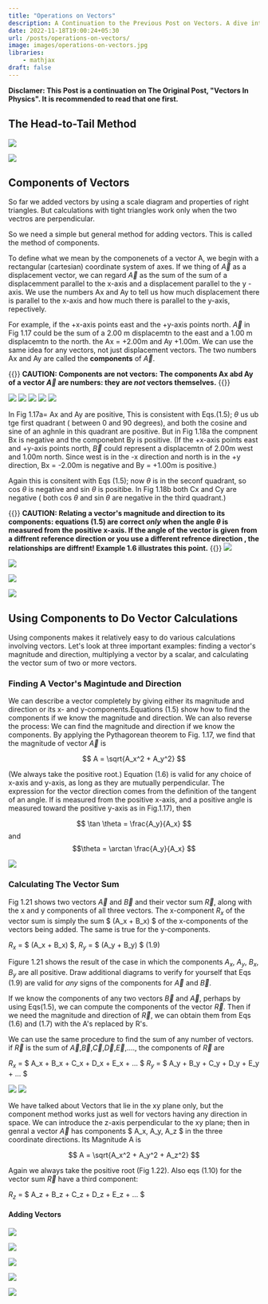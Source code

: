```yaml
---
title: "Operations on Vectors"
description: A Continuation to the Previous Post on Vectors. A dive into the operations which can be performed on Vectors.  
date: 2022-11-18T19:00:24+05:30
url: /posts/operations-on-vectors/
image: images/operations-on-vectors.jpg
libraries:
    - mathjax
draft: false
---
```

**Disclamer: This Post is a continuation on The Original Post, "Vectors In Physics". It is recommended to read that one first.**

## The Head-to-Tail Method

![](https://lh6.googleusercontent.com/gVqP7rrz11yBVSvflu1xnLda7gAVNq4fqHgRP5Dv3j7zBQIQ5I2Vmv4S5tp102uog3fRMtVTrRBDEqvWTFq43KVckTLMBBT7SMu_c3wNkSkwJZPDNYiMEJhwkJehovnDiD9tc8LP7pfyxtHHLUzgBpc7Ftfia36j4K9CE7RxqflAUmqmPhbV1gZISz4mVJJhaMCaVguG4w)

![](https://lh3.googleusercontent.com/-9rPc04DSFV3RTJEjCocDNwAj0Q1gqyUWTJ9okrWCic8ocmbiUNNHBtAZi0rWLxqpJOhkC6oiyrqBzRomK6djayaCmT9xwy2Z23ewPBJEJHB_A8EM3__xiwzjvFSWGQLes8iC7oRwlVQVehdayj04wWfJXRDVsLuFYQQ83LIHUAuMiH9RcJeqqEoHzwvw_l3A5GKBuxd4Q)

## Components of Vectors

So far we added vectors by using a scale diagram and properties of right triangles. But calculations with tight triangles work only when the two vectros are perpendicular.

So we need a simple but general method for adding vectors. This is called the method of components.

To define what we mean by the componenets of a vector A, we begin with a rectangular (cartesian) coordinate system of axes. If we thing of $\vec{A}$ as a displacement vector, we can regard  $\vec{A}$ as the sum of the sum of a displacemment parallel to the x-axis and a displacement parallel to the y -axis. We use the numbers Ax and Ay to tell us how much displacement there is parallel to the x-axis and how much there is parallel to the y-axis, repectively.

For example, if the +x-axis points east and the +y-axis points north.  $\vec{A}$ in Fig 1.17 could be the sum of a 2.00 m displacemtn to the east and a 1.00 m displacemtn to the north. the Ax = +2.00m and Ay +1.00m. We can use the same idea for any vectors, not just displacement vectors. The two numbers Ax and Ay are called the **components** of  $\vec{A}$.

{{<boxmd>}}
**CAUTION: Components are not vectors:** **The components Ax abd Ay of a vector  $\vec{A}$ are numbers: they are _not_ vectors themselves.**
{{</boxmd>}}

![](https://lh5.googleusercontent.com/uwwt0dmvcOC568aSB1DbmSFEo1R91aEWaBYHBlhoPWW3Bvl_9l8dGL2wx6LU9vWwfSRrL3TUERAlhr9dsaW_Val5jSOrXOmfQwFwGJFRJUhbAZLihld74x7zG3Z87HTEGjt71m7Z7s06hRQPWHEwLpglicIWfVtGWzyTUtnnx20S3lxqybPxTuhTI1sQIe9NEbTHXsVkFw)
![](https://lh4.googleusercontent.com/DvVFtX2A9F_7WLuZl9erTF5dE5dcof9tSJiY9MZyaHGAoBjBZ85gcfK6T1-nmxCPvQUq7FaY4y8q4ADNy4uWdqyODEidVxbs0V1hR4nqYy6TMy5pfqB2BpMz8dYwBGiUhreQMWx5w9-89oBOIMvD02WuM2D5B8zpvURjTCybaXKgVEYZMYfiEbiT265MO4lEQn0ewPgnag)
![](https://lh6.googleusercontent.com/ibXQzfWJYcyyGvv9Fmop1XRpujzuCqRnjG5bQ3M6H1D2uJLumsvjHUolmSL9mPQ6RRuMtbOSADTSVEh9eSJk5j5tn_htQg6j9u1P8l7Ggi2J1ditEbiPMqHY0BQfFjJv4VLTvhTywo-yStvmtBiImp-_Dh5KeH4KiWc7MCCYPmjSyGUe3Vw-CxlI5toVBNiKj-TNKL0MkA)
![](https://lh3.googleusercontent.com/zu7SJNSbkj-4GUMRghsRxgF1RT4GTEcTuqfMwwPz33HisIZ45RbD1SGkav6E2Q3r6SzRtQZ4Q-WKXcs535VqupMW6yQ_sg3gaC68DW1s5IpPR-M2i5uEZ8Og85CZFrRtScOK8QvOOGsNOPwvVTjA1roE-ymxI4IAoBO-ohhuYxkzn8_x6-mrk50Arpkmrsoj79Np7Laxzg)
![](https://lh5.googleusercontent.com/z9Abna004iyGVeL6v2YL_9fPPlunVzmhpR7rk6nz3lBwfjAYHWruEo6CVn0euGeBnL4LSBIlyokseYqBE38o6ZJ-EA1GjJIn_GtWTnH3aC_jyd3WebpuL9ZwT4prsWuSPrBthHO3uEkXM8UnGAWYOAXZHjSVKQ0Dv2h7wqstNrsyOWDCsmT_KKGb808ODlhYTHGSmpiFYw)

In Fig 1.17a= Ax and Ay are positive, This is consistent with Eqs.(1.5); $\theta$ us ub tge first quadrant ( between 0 and 90 degrees), and both the cosine and sine of an aghnle in this quadrant are positive. But in Fig 1.18a the compnent Bx is negative and the componebnt By is positive. (If the +x-axis points east and +y-axis points north,  $\vec{B}$ could represent a displacemtn of 2.00m west and 1.00m north. Since west is in the -x direction and north is in the +y direction, Bx = -2.00m is negative and By = +1.00m is positive.)

Again this is consitent with Eqs (1.5); now $\theta$ is in the seconf quadrant, so cos $\theta$ is negative and sin $\theta$ is positibe. In Fig 1.18b both Cx and Cy are negative ( both cos $\theta$ and sin $\theta$ are negative in the third quadrant.)

{{<boxmd>}}
**CAUTION: Relating a vector's magnitude and direction to its components: equations (1.5) are correct  _only_ when the angle $\theta$ is measured from the positive x-axis. If the angle of the vector is given from a diffrent reference direction or you use a different refrence direction , the relationships are diffrent! Example 1.6 illustrates this point.**
{{</boxmd>}}
![](https://lh6.googleusercontent.com/Dqzvxb8YP13gr_gp0-gZ0wHctTWPKUzBwkJq4oUACehaAT36ptZFTwzdtQwsDhEDOV0Qo3CaMc4yCx4DGguEMzMEJyyvo9gkOXD87FZzxrPaqFguXIC5Pw7yoZ61Sfzk4Erb1NLEmbI-SOjijXbp_yEuDSLhI00YDhXksC90NjLg8rSYHP0q1uwF6sYTy3mZQ3bw8gQVeg)

![](https://lh3.googleusercontent.com/UjUmkNLR1lBplqGTwP9z-WCqvuMw4zjnB0iEroRqClkuiiF_bpqWygirU4a8YAjowNgMCl8cv8NWp3l3WfdtedQlUkr71ZqKFFVpBRMtPmdxVWXdnrUA8oRFhBWhHsxeNbnXO8Jm06UBNb4X6y5jYLhSNnVSGKiL5nTUJXCZXVnMu5rWyvNKa8Rx0jj873bzm-RTIPx7Jw)

![](https://lh6.googleusercontent.com/36LPIUK5Eom7KguIhqMd4gyYfDVOls7ft_zkLKOY5FsCFEgt52B32yW3NIrcNkmXsVjn6VkDswYyAexrjY23aodTXe2SBJ8DlO10Y3orTQQnf2uPpYm3sFLe90-_mROhOOaRMxHhOvl5FJc3FM84xMvVa46fMoziGBgHnQQTn0QHJCq_9G-n_AOd5S-hrKvtBYr72pPAFQ)

![](https://lh6.googleusercontent.com/LVgo9Bret60tf4bWl3k0asTw83lhgjfibhHSy6mUj0nnz_vR9G2XKa1Z2c2-THOy_Pn87-7XrDLrMbgzVMhtj82Pb1PsvbDENJKaen1zyJlKs4ogW2H-hRWM-5jaEHbU1WdRKVGo_UH-Eo4bcUPnjHt_tLQkvC_iWzJg7odBfT7oLtW6kHQpt6bIuIf9dsqxy26In8EDDg)

## Using Components to Do Vector Calculations

Using components makes it relatively easy to do various calculations involving vectors. Let's look at three important examples: finding a vector's magnitude and direction, multiplying a vector by a scalar, and calculating the vector sum of two or more vectors.

### Finding A Vector's Magintude and Direction

We can describe a vector completely by giving either its magnitude and direction or its x- and y-components.Equations (1.5) show how to find the components if we know the magnitude and direction. We can also reverse the process: We can find the magnitude and direction if we know the components. By applying the Pythagorean theorem to Fig. 1.17, we find that the magnitude of vector $\vec{A}$ is

$$ A  = \sqrt{A_x^2 + A_y^2} $$

(We always take the positive root.) Equation (1.6) is valid for any choice of x-axis and y-axis, as long as they are mutually perpendicular. The expression for the vector direction comes from the definition of the tangent of an angle. If is measured from the positive x-axis, and a positive angle is measured toward the positive y-axis as in Fig.1.17), then 

$$ \tan \theta = \frac{A_y}{A_x} $$ and  $$\theta =  \arctan \frac{A_y}{A_x} $$

![](https://lh5.googleusercontent.com/3Cen05mBKGrxtk5vkdO2HSThr9Ua2zjqhe7Wk1_t3H5EzjfcDpikjdTCltfmD1tfZKGU3NGoggRfmSpUKT4je-ysNh4AuL0m8cLnXJgwwmZpNcclaN436ua3-1zTyKSvI5oLI9-uua0rlsKv6UvHjr7FFYTFv-uPXImXzIuLIP0QQkPoLgDE_vyDsJI3Q04Rzyq3lxAOvA)

### Calculating The Vector Sum
Fig 1.21 shows two vectors $\vec{A}$ and $\vec{B}$ and their vector sum $\vec{R}$, along with the x and y components of all three vectors. The x-component $R_x$ of the vector sum is simply the sum $ (A_x + B_x) $ of the x-components of the vectors being added. The same is true for the y-components.

$R_x$ = $ (A_x + B_x) $, $R_y$ = $ (A_y + B_y) $    (1.9)

Figure 1.21 shows the result of the case in which the components $A_x$, $A_y$, $B_x$, $B_y$ are all positive. Draw additional diagrams to verify for yourself that Eqs (1.9) are valid for _any_ signs of the components for $\vec{A}$ and $\vec{B}$.

If we know the components of any two vectors $\vec{B}$ and $\vec{A}$, perhaps by using Eqs(1.5), we can compute the components of the vector $\vec{R}$. Then if we need the magnitude and direction of $\vec{R}$, we can obtain them from Eqs (1.6) and (1.7) with the A's replaced by R's. 

We can use the same procedure to find the sum of any number of vectors. if $\vec{R}$ is the sum of $\vec{A}$,$\vec{B}$,$\vec{C}$,$\vec{D}$,$\vec{E}$,...., the components of $\vec{R}$ are 

$R_x$ = $ A_x + B_x + C_x + D_x + E_x + ... $
$R_y$ = $ A_y + B_y + C_y + D_y + E_y + ... $

![](https://lh6.googleusercontent.com/GfZLPBSuCirt75L7SGauKbP98Bg-WK6qoo4VzBKquAce9KPI2pFJ_1VzKDNmio3BFdm752hxzHQQtvIid1OxPXEHB7piHQPYH0gd3FFQRyWl20jZ14AAnu4kpFRHt3Bad9eCWcCulxUn8DB_2hrBrmCTTwU0P0JM6KxejH-M9kequF9OHlkR0B9J26uTIdPd9bF4qfbrfg) 
![](https://lh3.googleusercontent.com/-IkPTjgcYc59EQ49JVimRZqUQQeVxiyBXGBDIP-XnV02_jY3gVKKvaYD79ws_mKODieINt2MBBZDtdlOpwLJQYCyfxRKn2vws6bh8VtqQWp9j7vhqTDUtvPvmUEqU4AX1nLZbWgxRzCoFhKycKRS4QP2i-jktC4jKmGQR-YH2BddM0jd47SFEXjW_7wDMtdoYJYz-wzn8w)

We have talked about Vectors that lie in the xy plane only, but the component method works just as well for vectors having any direction in space. We can introduce the z-axis perpendicular to the xy plane; then in genral a vector $\vec{A}$ has components $ A_x, A_y, A_z $ in the three coordinate directions.
Its Magnitude A is

$$ A  = \sqrt{A_x^2 + A_y^2 + A_z^2} $$

Again we always take the positive root (Fig 1.22). Also eqs (1.10) for the vector sum $\vec{R}$ have a third component:

$R_z$ = $ A_z + B_z + C_z + D_z + E_z + ... $

#### Adding Vectors

![](https://lh3.googleusercontent.com/fvKJePqPt2q2dkTNTUn9fHABkslZZNsLoFdtfBIS_z7sOH5cgr8LKKE8TDa5TIQ2eKm3lJn-jI4nOIJFu8q9933ykSBcxv9Y0EMydaUXlj6YQ_0POA2V8bCp3XsXR4c5fJ5NAgDyRTKeMEe6bDp62FLzLvAjx5VY7SZJFvjYX1wRvYX8Zy7rnNw0N0jYRUC-KbPHFiVrWg)

![](https://lh6.googleusercontent.com/6W5c4nLSpPjr05FUQ7PskRlym7iYzjFGEf8spXoCZzi5TcsCh44m8AjcRZ0wReB6FaCtNqXLWbzi2sTtnjYMxW6bkMTry5krXDoexlNtBi-pCvq_ZYI3QyAS554UrJrzX1zRRQAstzgSP1mmKnm5Wd1WCvAPIQTxqoPRn96236zbiqAsJsfEKa6Lp-VRIDUHt_MQ0wkBaA)

![](https://lh4.googleusercontent.com/zDaZgZi4NH5IWdlWpj0xFJ6eJ_BqXhRrxS07xRDBVv6o41OPthZu1Ly7NRRw3o8z_QRHdixnCP8Dagi7XVSUxEdGN-so0wjn1zfuh632C_BaWUtiZj-1VAWNkkMZ_jFW1YM6n3cbeOzqQZ_FH24phlh30gzMHagaLpe9zZeYOdqzcnA9wiLDl-KoFJk3DjT_JTzk64qlJA)

![](https://lh4.googleusercontent.com/IBVOPVwerw9Vyn9KUiK2IiOKesZPP3YNaH-OyTRxlYkcBQpGuPq1ATtebrZK1BV77yqOmExOK_cGAcSBxVDZu7QL-t72YJh6-LepeBlW7PXtAdjGmy2eMqjd-lQmAZsdYtK3di8kAXyonhACGEXkr7fSA2c1zQMhK2_Aa4IWTBe0l4j140DI1gvbxS3AiXrB_iilkjUFww)

![](https://lh5.googleusercontent.com/R6T8eHzdkvxBxH4sLyK1hs6QoQUQSKt6QqrRSjfq0ACeTNHYemg5eHiiTYo2cANkt31X7TJSOQW-pRRG4oLzWHXrE9a_GuD_TY05q0yURehRAryA92nW9Y4hutmD_d_f0-a6XnAIrP1o5yGaz8YFjsbWTqm45fAvKyTtmPxia9h0MZbQO95RGO-AA_bd1oZSZ_s3rwDEXg)

